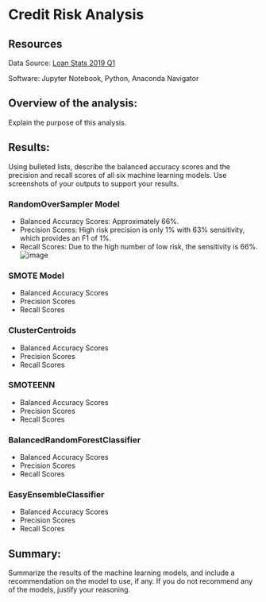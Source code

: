 # Credit Risk Analysis 

## Resources

Data Source: [Loan Stats 2019 Q1](https://github.com/monsecc01/Credit_Risk_Analysis/blob/44a5453f2e05c9d584e759eba15b3a0a1a49089a/LoanStats_2019Q1.zip)

Software: Jupyter Notebook, Python, Anaconda Navigator

## Overview of the analysis: 

Explain the purpose of this analysis.

## Results: 
Using bulleted lists, describe the balanced accuracy scores and the precision and recall scores of all six machine learning models. Use screenshots of your outputs to support your results.

  ### RandomOverSampler Model
  * Balanced Accuracy Scores: Approximately 66%.
  * Precision Scores: High risk precision is only 1% with 63% sensitivity, which provides an F1 of 1%.
  * Recall Scores: Due to the high number of low risk, the sensitivity is 66%.
![image](https://user-images.githubusercontent.com/81447450/126101879-12abebbc-3d73-4c5d-9e54-47407c47a586.png)

  ### SMOTE Model

  * Balanced Accuracy Scores
  * Precision Scores
  * Recall Scores
 
  ### ClusterCentroids

  * Balanced Accuracy Scores
  * Precision Scores
  * Recall Scores
 
  ### SMOTEENN
  
  * Balanced Accuracy Scores
  * Precision Scores
  * Recall Scores
  
  ### BalancedRandomForestClassifier

  * Balanced Accuracy Scores
  * Precision Scores
  * Recall Scores

  ### EasyEnsembleClassifier

  * Balanced Accuracy Scores
  * Precision Scores
  * Recall Scores

## Summary: 
Summarize the results of the machine learning models, and include a recommendation on the model to use, if any. If you do not recommend any of the models, justify your reasoning.
